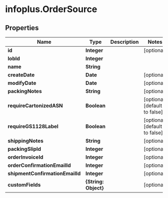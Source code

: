 # infoplus.OrderSource

## Properties
Name | Type | Description | Notes
------------ | ------------- | ------------- | -------------
**id** | **Integer** |  | [optional] 
**lobId** | **Integer** |  | 
**name** | **String** |  | 
**createDate** | **Date** |  | [optional] 
**modifyDate** | **Date** |  | [optional] 
**packingNotes** | **String** |  | [optional] 
**requireCartonizedASN** | **Boolean** |  | [optional] [default to false]
**requireGS1128Label** | **Boolean** |  | [optional] [default to false]
**shippingNotes** | **String** |  | [optional] 
**packingSlipId** | **Integer** |  | [optional] 
**orderInvoiceId** | **Integer** |  | [optional] 
**orderConfirmationEmailId** | **Integer** |  | [optional] 
**shipmentConfirmationEmailId** | **Integer** |  | [optional] 
**customFields** | **{String: Object}** |  | [optional] 


